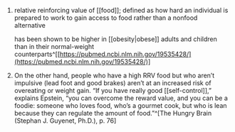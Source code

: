 1. relative reinforcing value of [[food]]; defined as how hard an individual is prepared to work to gain access to food rather than a nonfood alternative
   
   has been shown to be higher in [[obesity|obese]] adults and children than in their normal-weight counterparts^[[https://pubmed.ncbi.nlm.nih.gov/19535428/](https://pubmed.ncbi.nlm.nih.gov/19535428/)]
2. On the other hand, people who have a high RRV food but who aren’t impulsive (lead foot and good brakes) aren’t at an increased risk of overeating or weight gain. “If you have really good [[self-control]],” explains Epstein, “you can overcome the reward value, and you can be a foodie: someone who loves food, who’s a gourmet cook, but who is lean because they can regulate the amount of food.”^[The Hungry Brain (Stephan J. Guyenet, Ph.D.), p. 76]